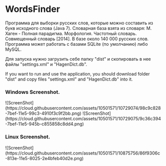 # WordsFinder
Программа для выборки русских слов, которые можно составить из букв исходного слова (Java 7).
Словарная база взята из словаря: М. Хаген - Полная парадигма. Морфология. Частотный словарь. Совмещенный словарь [2014].
В базе около 140 000 русских слов.
Программа может работать с базами SQLite (по умолчанию) либо MySQL.

Для запуска нужно загрузить себе папку "dist" и  скопировать в нее файлы "settings.xml" и "HagenDict.db".

If you want to run and use the application, you should download folder "dist" and copy files "settings.xml" and "HagenDict.db" into it.
<h3>Windows Screenshot.</h3>
![ScreenShot](https://cloud.githubusercontent.com/assets/10501571/10729074/98c9c828-7bef-11e5-99c3-4910f3c9f2bb.png)
![ScreenShot](https://cloud.githubusercontent.com/assets/10501571/10729075/9c36c394-7bef-11e5-945b-c855858c8dd4.png)
<h3>Linux Screenshot.</h3>
![ScreenShot](https://cloud.githubusercontent.com/assets/10501571/10875756/86f9306c-813e-11e5-8025-2e4bfeb40d2e.png)
